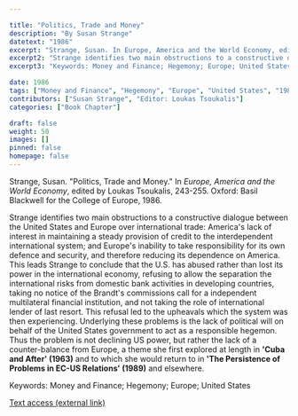 ```yaml
---

title: "Politics, Trade and Money"
description: "By Susan Strange"
datetext: "1986"
excerpt: "Strange, Susan. In Europe, America and the World Economy, edited by Loukas Tsoukalis, 243-255. Oxford: Basil Blackwell for the College of Europe, 1986."
excerpt2: "Strange identifies two main obstructions to a constructive dialogue between the United States and Europe over international trade: America's lack of interest in maintaining a steady provision of credit to the interdependent international system; and Europe's inability to take responsibility for its own defence and security, and therefore reducing its dependence on America. This leads Strange to conclude that the U.S. has abused rather than lost its power in the international economy, refusing to allow the separation the international risks from domestic bank activities in developing countries, taking no notice of the Brandt's commissions call for a independent multilateral financial institution, and not taking the role of international lender of last resort. This refusal led to the upheavals which the system was then experiencing. Underlying these problems is the lack of political will on behalf of the United States government to act as a responsible hegemon. Thus the problem is not declining US power, but rather the lack of a counter-balance from Europe, a theme she first explored at length in 'Cuba and After' (1963) and to which she would return to in 'The persistence of problems in EC-US relations: conflicts of perception?' (1989) and elsewhere."
excerpt3: "Keywords: Money and Finance; Hegemony; Europe; United States"

date: 1986
tags: ["Money and Finance", "Hegemony", "Europe", "United States", "1980's"]
contributors: ["Susan Strange", "Editor: Loukas Tsoukalis"]
categories: ["Book Chapter"]

draft: false
weight: 50
images: []
pinned: false
homepage: false
---
```


Strange, Susan. "Politics, Trade and Money." In *Europe, America and the World Economy*, edited by Loukas Tsoukalis, 243-255. Oxford: Basil Blackwell for the College of Europe, 1986.

Strange identifies two main obstructions to a constructive dialogue between the United States and Europe over international trade: America's lack of interest in maintaining a steady provision of credit to the interdependent international system; and Europe's inability to take responsibility for its own defence and security, and therefore reducing its dependence on America. This leads Strange to conclude that the U.S. has abused rather than lost its power in the international economy, refusing to allow the separation the international risks from domestic bank activities in developing countries, taking no notice of the Brandt's commissions call for a independent multilateral financial institution, and not taking the role of international lender of last resort. This refusal led to the upheavals which the system was then experiencing. Underlying these problems is the lack of political will on behalf of the United States government to act as a responsible hegemon. Thus the problem is not declining US power, but rather the lack of a counter-balance from Europe, a theme she first explored at length in **'Cuba and After' (1963)** and to which she would return to in **'The Persistence of Problems in EC-US Relations' (1989)** and elsewhere.

Keywords: Money and Finance; Hegemony; Europe; United States

[Text access (external link)](https://www.worldcat.org/title/1170772223)
